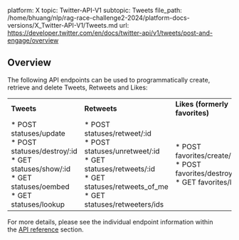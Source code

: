 platform: X
topic: Twitter-API-V1
subtopic: Tweets
file_path: /home/bhuang/nlp/rag-race-challenge2-2024/platform-docs-versions/X_Twitter-API-V1/Tweets.md
url: https://developer.twitter.com/en/docs/twitter-api/v1/tweets/post-and-engage/overview

## Overview

The following API endpoints can be used to programmatically create, retrieve and delete Tweets, Retweets and Likes:

|     |     |     |
| --- | --- | --- |
| **Tweets** | **Retweets** | **Likes (formerly favorites)** |
| * POST statuses/update<br>* POST statuses/destroy/:id<br>* GET statuses/show/:id<br>* GET statuses/oembed<br>* GET statuses/lookup | * POST statuses/retweet/:id<br>* POST statuses/unretweet/:id<br>* GET statuses/retweets/:id<br>* GET statuses/retweets\_of\_me<br>* GET statuses/retweeters/ids | * POST favorites/create/:id<br>* POST favorites/destroy/:id<br>* GET favorites/list |

For more details, please see the individual endpoint information within the [API reference](https://developer.twitter.com/en/docs/tweets/post-and-engage/api-reference) section.